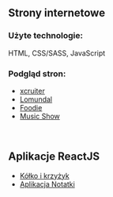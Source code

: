 <h2>Strony internetowe</h2>

<h3>Użyte technologie:</h3>

HTML, CSS/SASS, JavaScript

<h3>Podgląd stron:</h3>

- [xcruiter](https://marlily.github.io/xcruiter/)
- [Lomundal](https://marlily.github.io/lomundal/)
- [Foodie](https://marlily.github.io/foodie/)
- [Music Show](https://marlily.github.io/music-show/)

<br>
<h2>Aplikacje ReactJS</h2>

- [Kółko i krzyżyk](https://github.com/Marlily/marlily.github.io/tree/main/tic-tac-toe)
- [Aplikacja Notatki](https://github.com/Marlily/marlily.github.io/tree/main/notes-app)
